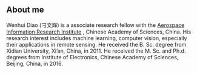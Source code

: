 ## About me

Wenhui Diao (刁文辉) is a associate research fellow with the [Aerospace Information Research Institute](http://www.aircas.ac.cn/) , Chinese Academy of Sciences, China. His research interest includes machine learning, computer vision, especially their applications in remote sensing. He received the B. Sc. degree from Xidian University, Xi’an, China, in 2011. He received the M. Sc. and Ph.d. degrees from Institute of Electronics, Chinese Academy of Sciences, Beijing, China, in 2016.
